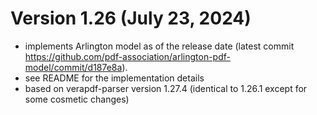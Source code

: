 Version 1.26 (July  23, 2024)
=================================

- implements Arlington model as of the release date (latest commit https://github.com/pdf-association/arlington-pdf-model/commit/d187e8a). 
- see README for the implementation details
- based on verapdf-parser version 1.27.4 (identical to 1.26.1 except for some cosmetic changes)
